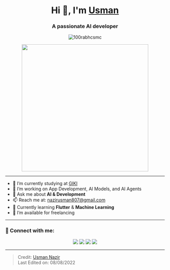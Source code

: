<h1 align="center">Hi 👋, I'm <a href="https://100rabhcsmc.github.io/Me.io/" target="_blank">Usman</a></h1>
<h3 align="center">A passionate AI developer</h3>

<p align="center">
  <img src="https://komarev.com/ghpvc/?username=100rabhcsmc&label=Profile%20views&color=0e75b6&style=flat" alt="100rabhcsmc" />
</p>

<p align="center">
  <img src="https://media.giphy.com/media/SWoSkN6DxTszqIKEqv/giphy.gif" width="400" />
</p>

---

- 🔭 I’m currently studying at [GIKI](https://phoenix.tech/griffyn/)
- 🌱 I’m working on App Development, AI Models, and AI Agents
- 💬 Ask me about **AI & Development**
- 📫 Reach me at: [nazirusman807@gmail.com](mailto:nazirusman807@gmail.com)
- 🌱 Currently learning **Flutter** & **Machine Learning**
- 🤝 I’m available for freelancing

---

### 🔗 Connect with me:

<p align="center">
  <a href="[https://www.linkedin.com/in/Musmannazir/](http://www.linkedin.com/in/m-usman-567646305)"><img src="https://img.icons8.com/doodle/40/000000/linkedin--v2.png" /></a>
  <a href="https://github.com/Musmannazir"><img src="https://img.icons8.com/doodle/40/000000/github--v1.png" /></a>
  <a href="https://instagram.com/100rabhch"><img src="https://img.icons8.com/doodle/40/000000/instagram-new--v2.png" /></a>
  <a href="[https://www.youtube.com/channel/UC-ZdNkKNHC6KguDqNFKO2Nw?view_as=subscriber](https://youtube.com/@the_usman_mosaic.?si=Kl98YT_nj4ofL499)"><img src="https://img.icons8.com/doodle/1x/youtube--v2.png" /></a>
</p>

---

> Credit: [Usman Nazir](https://github.com/Musmannazir)  
> Last Edited on: 08/08/2022
